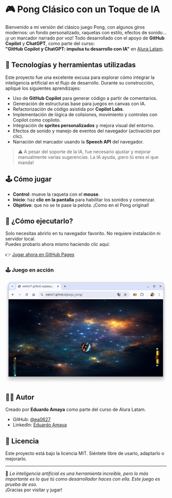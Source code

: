 # 🎮 Pong Clásico con un Toque de IA

Bienvenido a mi versión del clásico juego Pong, con algunos giros modernos: un fondo personalizado, raquetas con estilo, efectos de sonido... ¡y un marcador narrado por voz! Todo desarrollado con el apoyo de **GitHub Copilot** y **ChatGPT**, como parte del curso:  
**"GitHub Copilot y ChatGPT: impulsa tu desarrollo con IA"** en [Alura Latam](https://www.aluracursos.com/).

## 🧠 Tecnologías y herramientas utilizadas

Este proyecto fue una excelente excusa para explorar cómo integrar la inteligencia artificial en el flujo de desarrollo. Durante su construcción, apliqué los siguientes aprendizajes:

- Uso de **GitHub Copilot** para generar código a partir de comentarios.
- Generación de estructuras base para juegos en canvas con IA.
- Refactorización de código asistida por **Copilot Labs**.
- Implementación de lógica de colisiones, movimiento y controles con Copilot como copiloto.
- Integración de **sprites personalizados** y mejora visual del entorno.
- Efectos de sonido y manejo de eventos del navegador (activación por clic).
- Narración del marcador usando la **Speech API** del navegador.

> ⚠️ A pesar del soporte de la IA, fue necesario ajustar y mejorar manualmente varias sugerencias. La IA ayuda, ¡pero tú eres el que manda!

## 🕹️ Cómo jugar

- **Control**: mueve la raqueta con el **mouse**.
- **Inicio**: haz **clic en la pantalla** para habilitar los sonidos y comenzar.
- **Objetivo**: que no se te pase la pelota. ¡Como en el Pong original!

## 🚀 ¿Cómo ejecutarlo?

Solo necesitas abrirlo en tu navegador favorito. No requiere instalación ni servidor local.  
Puedes probarlo ahora mismo haciendo clic aquí:

👉 [Jugar ahora en GitHub Pages](https://ea0627.github.io/juego_pong/)


### 🕹️ Juego en acción
![Juego en acción](screenshot-juego.png)


## 👨‍💻 Autor

Creado por **Eduardo Amaya** como parte del curso de Alura Latam.  
- GitHub: [@ea0627](https://github.com/ea0627)  
- LinkedIn: [Eduardo Amaya](https://www.linkedin.com/in/eduardo-amaya-m/)

## 📄 Licencia

Este proyecto está bajo la licencia MIT. Siéntete libre de usarlo, adaptarlo o mejorarlo.

---

🎯 *La inteligencia artificial es una herramienta increíble, pero lo más importante es lo que tú como desarrollador haces con ella. Este juego es prueba de eso.*  
¡Gracias por visitar y jugar!